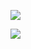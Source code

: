 ![](https://upload-images.jianshu.io/upload_images/9249356-03a3f4bf11a1fe0f.png?imageMogr2/auto-orient/strip%7CimageView2/2/w/1240)

![](https://upload-images.jianshu.io/upload_images/9249356-2615c1c79e2ce110.png?imageMogr2/auto-orient/strip%7CimageView2/2/w/1240)

